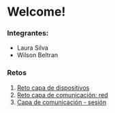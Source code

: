 # Welcome!

### Integrantes:
* Laura Silva 
* Wilson Beltran 

### Retos
1. [Reto capa de dispositivos](https://github.com/Uniandes-MISO/IoT/tree/main/1.%20Capa%20de%20dispositivos/NodeMCU_Luminosidad)
2. [Reto capa de comunicación: red](https://github.com/Uniandes-MISO/IoT/tree/main/2.%20Reto%20capa%20de%20comunicaci%C3%B3n/Red)
3. [Capa de comunicación - sesión](https://github.com/Uniandes-MISO/IoT/tree/main/3.%20Capa%20de%20comunicaci%C3%B3n%20-%20sesi%C3%B3n)

